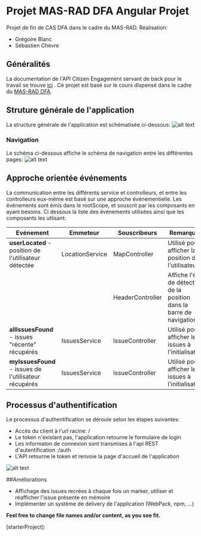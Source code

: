 # Projet MAS-RAD DFA Angular Projet

Projet de fin de CAS DFA dans le cadre du MAS-RAD.
Réalisation:
* Grégoire Blanc
* Sébastien Chèvre

## Généralités
La documentation de l'API Citizen Engagement servant de back pour le travail se trouve [ici][citizenAPI] .
Ce projet est basé sur le cours dispensé dans le cadre du [MAS-RAD DFA][masrad].


## Struture générale de l'application
La structure générale de l'application est schématisée ci-dessous:
![alt text](https://www.lucidchart.com/publicSegments/view/bf89edad-1845-4da2-a514-6ec719cd9437/image.png)

### Navigation
Le schéma ci-dessous affiche le schéma de navigation entre les différentes pages:
![alt text](https://www.lucidchart.com/publicSegments/view/9da34466-0498-4301-9069-7fe9c403b53c/image.png)

## Approche orientée événements
La communication entre les différents service et controlleurs, et entre les controlleurs eux-même est basé sur une approche événementielle. Les événements sont émis dans le rootScope, et souscrit par les composants en ayant besoins. Ci dessous la liste des événements utilisées ainsi que les composants les utlisant: 

| Evénement     | Emmeteur      |Souscribeurs |Remarques                  |
| ------------- | ------------- |-------------|---------------------------|
| **userLocated** - position de l'utilisateur détectée  | LocationService  |MapController|Utilisé pour afficher la position de l'utilisateur|
|               |               |HeaderController|Affiche l'état de détection de la position dans la barre de navigation|  
| **allIssuesFound** - issues "récente" récupérés  | IssuesService  |IssueController|Utilisé pour afficher les issues à l'initialisation|
|**myIssuesFound** - issues de l'utilisateur récupérés |IssuesService|IssueController|Utilisé pour afficher les issues à l'initialisation|




## Processus d'authentification
Le processus d'authentification se déroule selon les étapes suivantes:
* Accès du client à l'url racine: /
* Le token n'existant pas, l'application retourne le formulaire de login
* Les informaton de connexion sont transmises à l'api REST d'autentification :/auth
* L'API retourne le token et renvoie la page d'accueil de l'application

![alt text](https://www.lucidchart.com/publicSegments/view/1200f078-7542-4752-a0f0-033b7db5be4b/image.png)


##Améliorations
* Affichage des issues recrées à chaque fois un marker, utiliser et réafficher l'issue présente en mémoire
* Implémenter un système de delivery de l'application (WebPack, npm, ...)

**Feel free to change file names and/or content, as you see fit.**

[masrad]: https://github.com/MediaComem/comem-masrad-dfa
[citizenAPI]: https://mediacomem.github.io/comem-citizen-engagement-api/
[starterProject]: 
